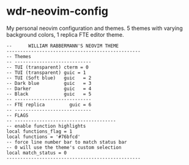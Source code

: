 # wdr-neovim-config
My personal neovim configuration and themes. 5 themes with varying background colors, 1 replica FTE editor theme.
```
--		WILLIAM RABBERMANN'S NEOVIM THEME      
-------------------------------------------------
-- Themes      
-- ----------------------------      
-- TUI (transparent) cterm = 0
-- TUI (transparent) guic = 1       
-- TUI (Soft blue)   guic	= 2   
-- Dark blue         guic	= 3    
-- Darker            guic	= 4       
-- Black             guic	= 5    
-- ----------------------------  
-- FTE replica		   guic	= 6
-- ----------------------------  
-- FLAGS
-- -------------------------------------
-- enable function highlights
local functions_flag = 1
local functions = '#76bfcd'
-- force line number bar to match status bar
-- 0 will use the theme's custom selection
local match_status = 0 
-------------------------------------------------
```
